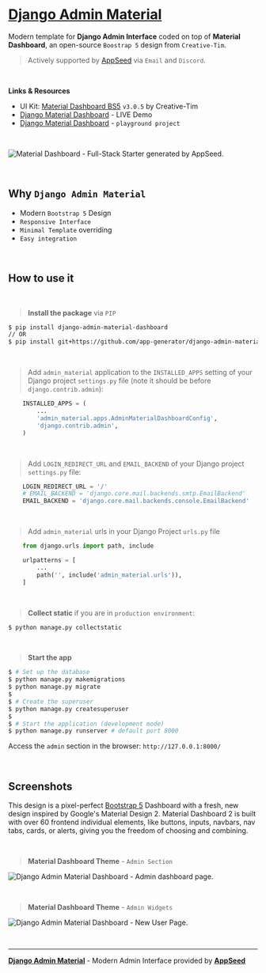 # [Django Admin Material](https://github.com/app-generator/django-admin-material-dashboard)

Modern template for **Django Admin Interface** coded on top of **Material Dashboard**, an open-source `Boostrap 5` design from `Creative-Tim`.

> Actively supported by [AppSeed](https://appseed.us/) via `Email` and `Discord`.

<br>

**Links & Resources**

- UI Kit: [Material Dashboard BS5](https://www.creative-tim.com/product/material-dashboard?AFFILIATE=128200) `v3.0.5` by Creative-Tim
- [Django Material Dashboard](https://django-material-dashboard.appseed-srv1.com/) - LIVE Demo
- [Django Material Dashboard](https://github.com/app-generator/django-admin-material-dashboard_p) - `playground project`

<br />

![Material Dashboard - Full-Stack Starter generated by AppSeed.](https://user-images.githubusercontent.com/51070104/169301658-6cf27993-c451-4cd4-9ffa-2968b8981167.png)

<br />

## Why `Django Admin Material`

- Modern `Bootstrap 5` Design
- `Responsive Interface`
- `Minimal Template` overriding
- `Easy integration`

<br />

## How to use it

<br />

> **Install the package** via `PIP` 

```bash
$ pip install django-admin-material-dashboard
// OR
$ pip install git+https://github.com/app-generator/django-admin-material-dashboard.git
```

<br />

> Add `admin_material` application to the `INSTALLED_APPS` setting of your Django project `settings.py` file (note it should be before `django.contrib.admin`):

```python
    INSTALLED_APPS = (
        ...
        'admin_material.apps.AdminMaterialDashboardConfig',
        'django.contrib.admin',
    )
```

<br />

> Add `LOGIN_REDIRECT_URL` and `EMAIL_BACKEND` of your Django project `settings.py` file:

```python
    LOGIN_REDIRECT_URL = '/'
    # EMAIL_BACKEND = 'django.core.mail.backends.smtp.EmailBackend'
    EMAIL_BACKEND = 'django.core.mail.backends.console.EmailBackend'
```

<br />

> Add `admin_material` urls in your Django Project `urls.py` file

```python
    from django.urls import path, include

    urlpatterns = [
        ...
        path('', include('admin_material.urls')),
    ]
```

<br />

> **Collect static** if you are in `production environment`:

```bash
$ python manage.py collectstatic
```

<br />

> **Start the app**

```bash
$ # Set up the database
$ python manage.py makemigrations
$ python manage.py migrate
$
$ # Create the superuser
$ python manage.py createsuperuser
$
$ # Start the application (development mode)
$ python manage.py runserver # default port 8000
```

Access the `admin` section in the browser: `http://127.0.0.1:8000/`

<br />

## Screenshots

This design is a pixel-perfect [Bootstrap 5](https://www.admin-dashboards.com/bootstrap-5-templates/) Dashboard with a fresh, new design inspired by Google's Material Design 2. Material Dashboard 2 is built with over 60 frontend individual elements, like buttons, inputs, navbars, nav tabs, cards, or alerts, giving you the freedom of choosing and combining. 

<br />

> **Material Dashboard Theme** - `Admin Section` 

![Django Admin Material Dashboard - Admin dashboard page.](https://user-images.githubusercontent.com/51070104/196743760-6e0e1930-8233-421c-ac53-d65c273b00dc.png)

<br />

> **Material Dashboard Theme** - `Admin Widgets`

![Django Admin Material Dashboard - New User Page.](https://user-images.githubusercontent.com/51070104/196743821-2e140dd8-fe15-4615-9e9f-0467900b1a1b.png)

<br />

---
**[Django Admin Material](https://github.com/app-generator/django-admin-material-dashboard)** - Modern Admin Interface provided by **[AppSeed](https://appseed.us/)**

